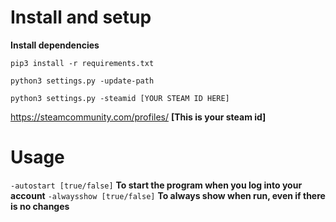 # Install and setup
**Install dependencies**

`pip3 install -r requirements.txt`

`python3 settings.py -update-path`

`python3 settings.py -steamid [YOUR STEAM ID HERE]`

https://steamcommunity.com/profiles/ **[This is your steam id]**
# Usage
`-autostart [true/false]` **To start the program when you log into your account**
`-alwaysshow [true/false]` **To always show when run, even if there is no changes**
